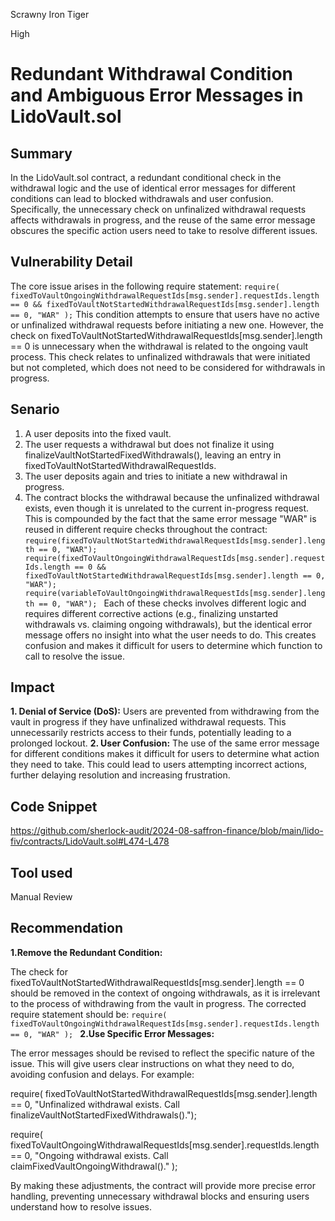 Scrawny Iron Tiger

High

# Redundant Withdrawal Condition and Ambiguous Error Messages in LidoVault.sol

## Summary
In the LidoVault.sol contract, a redundant conditional check in the withdrawal logic and the use of identical error messages for different conditions can lead to blocked withdrawals and user confusion. Specifically, the unnecessary check on unfinalized withdrawal requests affects withdrawals in progress, and the reuse of the same error message obscures the specific action users need to take to resolve different issues.

## Vulnerability Detail
The core issue arises in the following require statement:
`require(
    fixedToVaultOngoingWithdrawalRequestIds[msg.sender].requestIds.length == 0 &&
    fixedToVaultNotStartedWithdrawalRequestIds[msg.sender].length == 0,
    "WAR"
);`
This condition attempts to ensure that users have no active or unfinalized withdrawal requests before initiating a new one. However, the check on fixedToVaultNotStartedWithdrawalRequestIds[msg.sender].length == 0 is unnecessary when the withdrawal is related to the ongoing vault process. This check relates to unfinalized withdrawals that were initiated but not completed, which does not need to be considered for withdrawals in progress.

## Senario
1. A user deposits into the fixed vault.
2. The user requests a withdrawal but does not finalize it using finalizeVaultNotStartedFixedWithdrawals(), leaving an entry in fixedToVaultNotStartedWithdrawalRequestIds.
3. The user deposits again and tries to initiate a new withdrawal in progress.
4. The contract blocks the withdrawal because the unfinalized withdrawal exists, even though it is unrelated to the current in-progress request.
This is compounded by the fact that the same error message "WAR" is reused in different require checks throughout the contract:
`require(fixedToVaultNotStartedWithdrawalRequestIds[msg.sender].length == 0, "WAR");
require(fixedToVaultOngoingWithdrawalRequestIds[msg.sender].requestIds.length == 0 && 
    fixedToVaultNotStartedWithdrawalRequestIds[msg.sender].length == 0, "WAR");
require(variableToVaultOngoingWithdrawalRequestIds[msg.sender].length == 0, "WAR");
`
Each of these checks involves different logic and requires different corrective actions (e.g., finalizing unstarted withdrawals vs. claiming ongoing withdrawals), but the identical error message offers no insight into what the user needs to do. This creates confusion and makes it difficult for users to determine which function to call to resolve the issue.

## Impact
**1. Denial of Service (DoS):**
Users are prevented from withdrawing from the vault in progress if they have unfinalized withdrawal requests. This unnecessarily restricts access to their funds, potentially leading to a prolonged lockout.
**2. User Confusion:**
The use of the same error message for different conditions makes it difficult for users to determine what action they need to take. This could lead to users attempting incorrect actions, further delaying resolution and increasing frustration.

## Code Snippet
https://github.com/sherlock-audit/2024-08-saffron-finance/blob/main/lido-fiv/contracts/LidoVault.sol#L474-L478

## Tool used

Manual Review

## Recommendation
**1.Remove the Redundant Condition:**

The check for fixedToVaultNotStartedWithdrawalRequestIds[msg.sender].length == 0 should be removed in the context of ongoing withdrawals, as it is irrelevant to the process of withdrawing from the vault in progress. The corrected require statement should be:
`require(
    fixedToVaultOngoingWithdrawalRequestIds[msg.sender].requestIds.length == 0,
    "WAR"
);
`
**2.Use Specific Error Messages:**

The error messages should be revised to reflect the specific nature of the issue. This will give users clear instructions on what they need to do, avoiding confusion and delays. For example:

require(
    fixedToVaultNotStartedWithdrawalRequestIds[msg.sender].length == 0,
    "Unfinalized withdrawal exists. Call finalizeVaultNotStartedFixedWithdrawals().");

require(
    fixedToVaultOngoingWithdrawalRequestIds[msg.sender].requestIds.length == 0,
    "Ongoing withdrawal exists. Call claimFixedVaultOngoingWithdrawal()."
);

By making these adjustments, the contract will provide more precise error handling, preventing unnecessary withdrawal blocks and ensuring users understand how to resolve issues.
